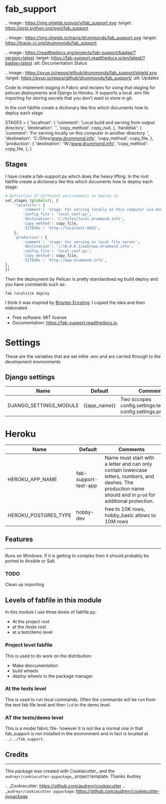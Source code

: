 # fab_support


.. image:: https://img.shields.io/pypi/v/fab_support.svg
        :target: https://pypi.python.org/pypi/fab_support

.. image:: https://img.shields.io/travis/drummonds/fab_support.svg
        :target: https://travis-ci.org/drummonds/fab_support

.. image:: https://readthedocs.org/projects/fab-support/badge/?version=latest
        :target: https://fab-support.readthedocs.io/en/latest/?badge=latest
        :alt: Documentation Status

.. image:: https://pyup.io/repos/github/drummonds/fab_support/shield.svg
     :target: https://pyup.io/repos/github/drummonds/fab_support/
     :alt: Updates


Code to implement staging in Fabric and recipes for using that staging for pelican deployments and Django to Heroku.
It supports a local .env file importing for storing secrets that you don't want to store in git.

In the root fabfile create a dictionary like this which documents how to deploy each stage

STAGES = {
    'localhost': {
        'comment': 'Local build and serving from output directory',
        'destination': '',
        'copy_method': copy_null,
    },
    'harddisk': {
        'comment': 'For serving locally on this computer in another directory. ',
        'destination': 'C:/Sites/www.drummond.info',
        'copy_method': copy_file,
    },
    'production': {
        'destination': 'W:/www.drummond.info',
        'copy_method': copy_file,
    },
}

## Stages
I have create a fab-support.py which does the heavy lifting.  In the root fabfile create a dictionary like this which
documents how to deploy each stage:

```python
# Definition of different environments to deploy to
set_stages (globals(), {
    'localsite': {
        'comment': 'stage: For serving locally on this computer via mongoose. ',
        'config_file': 'local_conf.py',
        'destination': 'C:/Sites/local.drummond.info',
        'copy_method': copy_file,
        'SITEURL': 'http://localhost:8042',
    },
    'production': {
        'comment': 'stage: For serving on local file server',
        'destination': '//10.0.0.1/web/www.drummond.info',
        'config_file': 'local_conf.py',
        'copy_method': copy_file,
        'SITEURL': 'http://www.drummond.info',
},
})
```

Then the deployment by Pelican is pretty standardised eg build deploy and you have commands such as:

`fab localsite deploy`

I think it was inspired by [Breyten Ernsting].  I copied the idea and then elaborated.


[Breyten Ernsting]: http://yerb.net/blog/2014/03/03/multiple-environments-for-deployment-using-fabric/

* Free software: MIT license
* Documentation: https://fab-support.readthedocs.io.

# Settings
These are the variables that are set inthe .env and are carried through to the development environments

## Django settings

Name | Default | Comments
-----|---------|---------
DJANGO_SETTINGS_MODULE| {{app_name}} | Two sccopes config.settings.test or config.settings.production, 


# Heroku

Name | Default | Comments
-----|---------|---------
HEROKU_APP_NAME | fab-support-test-app | Name must start with a letter and can only contain lowercase letters, numbers, and dashes. The production name should end in `prod` for additional protection.
HEROKU_POSTGRES_TYPE | hobby-dev | free to 10K rows, hobby_basic allows to 10M rows 

## Features
--------
Runs on Windows.  If it is getting to complex then it should probably be ported to Ansible or Salt.

### TODO
Clean up importing

## Levels of fabfile in this module
In this module I use three levels of fabfile.py:

- At the project root
- at the /tests root
- at a test/demo level

### Project level fabfile
This is used to do work on the distribution:

- Make deocumentation
- build wheels
- deploy wheels to the package manager

### At the tests level
This is used to run local commands.  Often the commands will be run from the test fab file level and then `lcd` to the
demo level.

### AT the tests/demo level
This is a model fabric file- however it is not like a normal one in that fab_support is not installed in the environment
and in fact is located at `../../fab_support`.

## Credits
---------

This package was created with Cookiecutter_ and the `audreyr/cookiecutter-pypackage`_ project template.  Thanks Audrey

.. _Cookiecutter: https://github.com/audreyr/cookiecutter
.. _`audreyr/cookiecutter-pypackage`: https://github.com/audreyr/cookiecutter-pypackage

